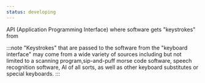 ```yaml
---
status: developing
---
```


API (Application Programming Interface) where software gets "keystrokes" from

:::note
"Keystrokes" that are passed to the software from the "keyboard interface" may come from a wide variety of sources including but not limited to a scanning program,sip-and-puff morse code software, speech recognition software, AI of all sorts, as well as other keyboard substitutes or special keyboards.
:::